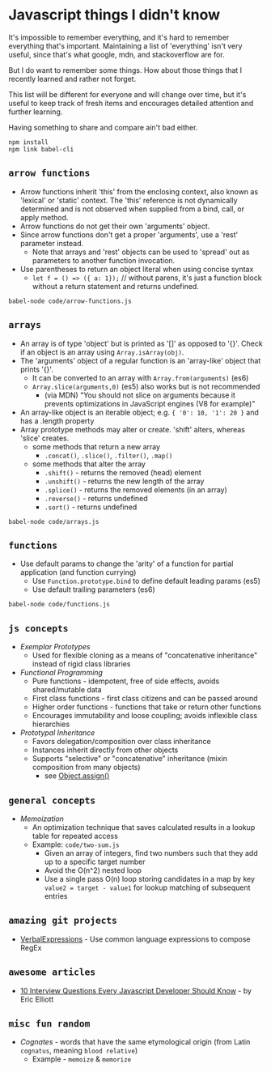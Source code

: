 # Javascript things I didn't know

It's impossible to remember everything, and it's hard to remember everything that's important. Maintaining a list of 'everything' isn't very useful, since that's what google, mdn, and stackoverflow are for. 

But I do want to remember some things. How about those things that I recently learned and rather not forget.

This list will be different for everyone and will change over time, but it's useful to keep track of fresh items and encourages detailed attention and further learning.

Having something to share and compare ain't bad either.

```
npm install
npm link babel-cli
```

## `arrow functions`

* Arrow functions inherit 'this' from the enclosing context, also known as 'lexical' or 'static' context. The 'this' reference is not dynamically determined and is not observed when supplied from a bind, call, or apply method.
* Arrow functions do not get their own 'arguments' object.
* Since arrow functions don't get a proper 'arguments', use a 'rest' parameter instead.
   * Note that arrays and 'rest' objects can be used to 'spread' out as parameters to another function invocation.
* Use parentheses to return an object literal when using concise syntax
   * `let f = () => ({ a: 1});` // without parens, it's just a function block without a return statement and returns undefined.

```
babel-node code/arrow-functions.js
```


## `arrays`

* An array is of type 'object' but is printed as '[]' as opposed to '{}'. Check if an object is an array using `Array.isArray(obj)`.
* The 'arguments' object of a regular function is an 'array-like' object that prints '{}'. 
   * It can be converted to an array with `Array.from(arguments)` (es6)
   * `Array.slice(arguments,0)` (es5) also works but is not recommended
      * (via MDN) "You should not slice on arguments because it prevents optimizations in JavaScript engines (V8 for example)"
* An array-like object is an iterable object; e.g. `{ '0': 10, '1': 20 }` and has a .length property
* Array prototype methods may alter or create. 'shift' alters, whereas 'slice' creates.
   * some methods that return a new array
      * `.concat()`,  `.slice()`,  `.filter()`,  `.map()`
   * some methods that alter the array
      * `.shift()` - returns the removed (head) element
      * `.unshift()` - returns the new length of the array
      * `.splice()` - returns the removed elements (in an array)
      * `.reverse()` - returns undefined
      * `.sort()` - returns undefined

```
babel-node code/arrays.js
```

## `functions`

* Use default params to change the 'arity' of a function for partial application (and function currying)
   * Use `Function.prototype.bind` to define default leading params (es5)
   * Use default trailing parameters (es6)

```
babel-node code/functions.js
```

## `js concepts`

* *Exemplar Prototypes*
   * Used for flexible cloning as a means of "concatenative inheritance" instead of rigid class libraries
* *Functional Programming*
   * Pure functions - idempotent, free of side effects, avoids shared/mutable data
   * First class functions - first class citizens and can be passed around
   * Higher order functions - functions that take or return other functions
   * Encourages immutability and loose coupling; avoids inflexible class hierarchies
* *Prototypal Inheritance*
   * Favors delegation/composition over class inheritance
   * Instances inherit directly from other objects
   * Supports "selective" or "concatenative" inheritance (mixin composition from many objects)
      * see [Object.assign()](https://developer.mozilla.org/en-US/docs/Web/JavaScript/Reference/Global_Objects/Object/assign)

## `general concepts`

* *Memoization*
   * An optimization technique that saves calculated results in a lookup table for repeated access
   * Example: `code/two-sum.js`
      * Given an array of integers, find two numbers such that they add up to a specific target number
      * Avoid the O(n^2) nested loop
      * Use a single pass O(n) loop storing candidates in a map by key `value2 = target - value1` for lookup matching of subsequent entries

## `amazing git projects`

* [VerbalExpressions](https://github.com/VerbalExpressions/JSVerbalExpressions) - Use common language expressions to compose RegEx

## `awesome articles`

* [10 Interview Questions Every Javascript Developer Should Know](https://medium.com/javascript-scene/10-interview-questions-every-javascript-developer-should-know-6fa6bdf5ad95#.24qhy21h7) - by Eric Elliott

## `misc fun random`

* *Cognates* - words that have the same etymological origin (from Latin `cognatus`, meaning `blood relative`)
   * Example - `memoize` & `memorize` 


